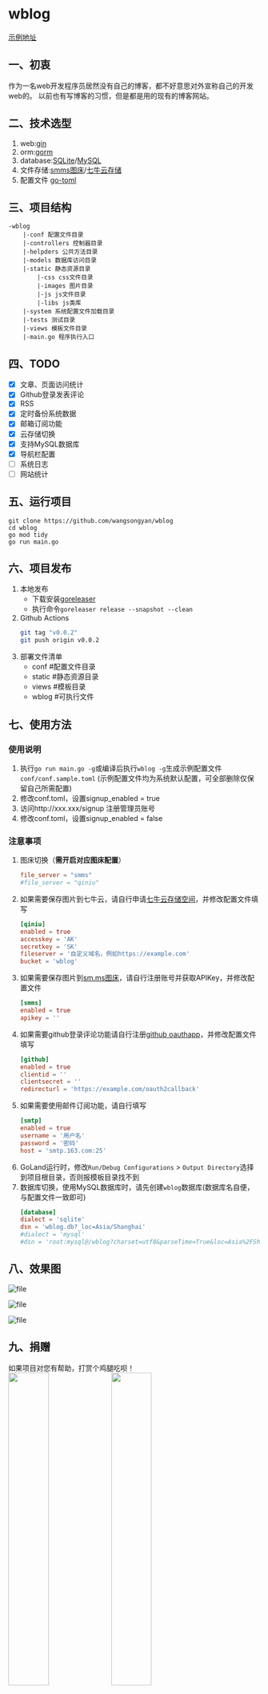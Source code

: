 # wblog 
[示例地址](http://blog.wangsy.me/)

## 一、初衷
作为一名web开发程序员居然没有自己的博客，都不好意思对外宣称自己的开发web的。
以前也有写博客的习惯，但是都是用的现有的博客网站。

## 二、技术选型
1. web:[gin](https://github.com/gin-gonic/gin)
2. orm:[gorm](https://github.com/go-gorm/gorm)
3. database:[SQLite](github.com/glebarez/sqlite)/[MySQL](https://gorm.io/driver/mysql)
4. 文件存储:[smms图床](https://sm.ms)/[七牛云存储](https://www.qiniu.com/)
5. 配置文件 [go-toml](https://github.com/pelletier/go-toml)

## 三、项目结构
```
-wblog
    |-conf 配置文件目录
    |-controllers 控制器目录
    |-helpders 公共方法目录
    |-models 数据库访问目录
    |-static 静态资源目录
        |-css css文件目录
        |-images 图片目录
        |-js js文件目录
        |-libs js类库
    |-system 系统配置文件加载目录
    |-tests 测试目录
    |-views 模板文件目录
    |-main.go 程序执行入口
```
## 四、TODO
- [x] 文章、页面访问统计
- [x] Github登录发表评论
- [x] RSS
- [x] 定时备份系统数据
- [x] 邮箱订阅功能
- [x] 云存储切换
- [x] 支持MySQL数据库
- [x] 导航栏配置
- [ ] 系统日志
- [ ] 网站统计

## 五、运行项目
```
git clone https://github.com/wangsongyan/wblog
cd wblog
go mod tidy
go run main.go
```

## 六、项目发布
1. 本地发布
   - 下载安装[goreleaser](https://github.com/goreleaser/goreleaser/releases)
   - 执行命令`goreleaser release --snapshot --clean`
2. Github Actions
   ```bash
   git tag "v0.0.2"
   git push origin v0.0.2
   ```
3. 部署文件清单
   - conf #配置文件目录
   - static #静态资源目录
   - views #模板目录
   - wblog #可执行文件

## 七、使用方法
### 使用说明
1. 执行`go run main.go -g`或编译后执行`wblog -g`生成示例配置文件`conf/conf.sample.toml` (示例配置文件均为系统默认配置，可全部删除仅保留自己所需配置)
2. 修改conf.toml，设置signup_enabled = true
3. 访问http://xxx.xxx/signup 注册管理员账号 
4. 修改conf.toml，设置signup_enabled = false

### 注意事项
1. 图床切换（**需开启对应图床配置**）
   ```toml
   file_server = "smms"
   #file_server = "qiniu"
   ```
2. 如果需要保存图片到七牛云，请自行申请[七牛云存储空间](https://www.qiniu.com/)，并修改配置文件填写
    ```toml
   [qiniu]
   enabled = true
   accesskey = 'AK'
   secretkey = 'SK'
   fileserver = '自定义域名，例如https://example.com'
   bucket = 'wblog'
   ```
3. 如果需要保存图片到[sm.ms图床](https://sm.ms)，请自行注册账号并获取APIKey，并修改配置文件
   ```toml
   [smms]
   enabled = true
   apikey = '' 
   ```
4. 如果需要github登录评论功能请自行注册[github oauthapp](https://github.com/settings/developers)，并修改配置文件填写
    ```toml
   [github]
   enabled = true
   clientid = ''
   clientsecret = ''
   redirecturl = 'https://example.com/oauth2callback'
   ```
5. 如果需要使用邮件订阅功能，请自行填写
   ```toml
   [smtp]
   enabled = true
   username = '用户名'
   password = '密码'
   host = 'smtp.163.com:25'
   ```
6. GoLand运行时，修改`Run/Debug Configurations` > `Output Directory`选择到项目根目录，否则报模板目录找不到
7. 数据库切换，使用MySQL数据库时，请先创建`wblog`数据库(数据库名自便，与配置文件一致即可)
   ```toml
   [database]
   dialect = 'sqlite'
   dsn = 'wblog.db?_loc=Asia/Shanghai'
   #dialect = 'mysql'
   #dsn = 'root:mysql@/wblog?charset=utf8&parseTime=True&loc=Asia%2FShanghai'
   ```

## 八、效果图

![file](screenshots/index.png)

![file](screenshots/blog.png)

![file](screenshots/admin.png)

## 九、捐赠
如果项目对您有帮助，打赏个鸡腿吃呗！  
<img src="https://raw.githubusercontent.com/wangsongyan/wblog/master/screenshots/alipay.png" width = 40% height = 40% />
<img src="https://raw.githubusercontent.com/wangsongyan/wblog/master/screenshots/weixin.png" width = 40% height = 40% />


// 运行方法：
go build -o wblog
./wblog
